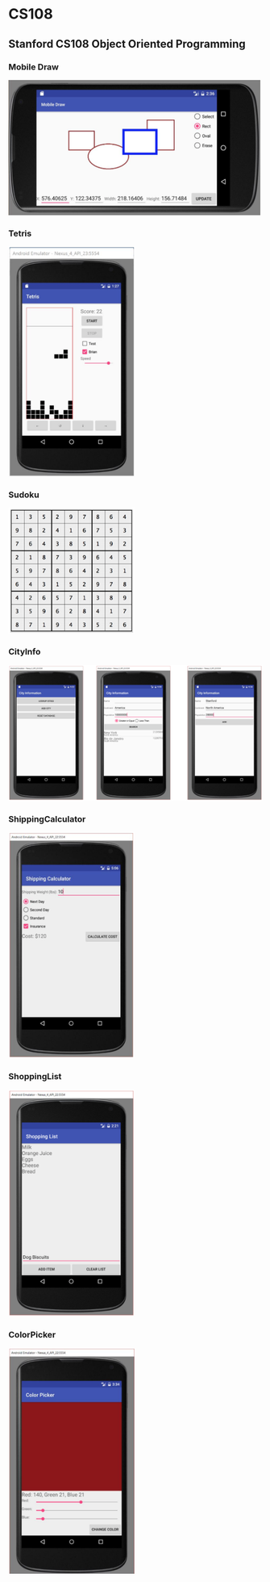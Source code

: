 # CS108
## Stanford CS108 Object Oriented Programming
### Mobile Draw

<img src="pic/MobileDraw.png" width="500" alt="MobileDraw"/>

### Tetris

<img src="pic/Tetris.png" width="250" alt="Tetris"/>

### Sudoku

<img src="pic/Sudoku.png" width="250" alt="Sudoku"/>

### CityInfo

<img src="pic/CityInfo.png" width="800" alt="CityInfo"/>

### ShippingCalculator

<img src="pic/ShippingCalculator.png" width="250" alt="ShippingCalculator"/>

### ShoppingList

<img src="pic/ShoppingList.png" width="250" alt="ShoppingList"/>

### ColorPicker

<img src="pic/ColorPicker.png" width="250" alt="ColorPicker"/>
